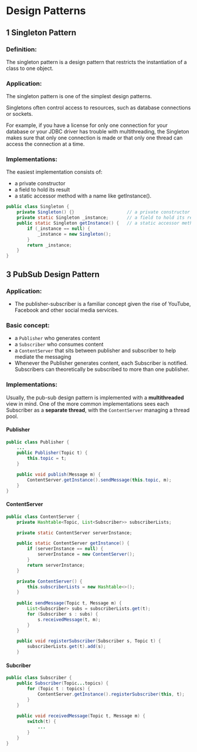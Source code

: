 # Design Patterns

## 1 Singleton Pattern
### Definition:
The singleton pattern is a design pattern that restricts the instantiation of a class to one object.  

### Application:
The singleton pattern is one of the simplest design patterns.  

Singletons often control access to resources, such as database connections or sockets.  

For example, if you have a license for only one connection for your database or your JDBC driver has trouble with multithreading, the Singleton makes sure that only one connection is made or that only one thread can access the connection at a time.

### Implementations:
The easiest implementation consists of:
 * a private constructor
 * a field to hold its result
 * a static accessor method with a name like getInstance().
```java
public class Singleton {
    private Singleton() {}                    // a private constructor
    private static Singleton _instance;       // a field to hold its result
    public static Singleton getInstance() {   // a static accessor method
        if (_instance == null) {
            _instance = new Singleton();
        }
        return _instance;
    }
}
```
  

## 3 PubSub Design Pattern
### Application:
- The publisher-subscriber is a familiar concept given the rise of YouTube, Facebook and other social media services. 
### Basic concept:
- a `Publisher` who generates content
- a `Subscriber` who consumes content
- a `ContentServer` that sits between publisher and subscriber to help mediate the messaging
- Whenever the Publisher generates content, each Subscriber is notified. Subscribers can theoretically be subscribed to more than one publisher.

### Implementations:
Usually, the pub-sub design pattern is implemented with a **multithreaded** view in mind.
One of the more common implementations sees each Subscriber as a **separate thread**, with the `ContentServer` managing a thread pool.

#### Publisher
```java
public class Publisher {
    ...
    public Publisher(Topic t) {
        this.topic = t;
    }

    public void publish(Message m) {
        ContentServer.getInstance().sendMessage(this.topic, m);
    }
}
```
#### ContentServer
```java
public class ContentServer {
    private Hashtable<Topic, List<Subscriber>> subscriberLists;

    private static ContentServer serverInstance;

    public static ContentServer getInstance() {
        if (serverInstance == null) {
            serverInstance = new ContentServer();
        }
        return serverInstance;
    }

    private ContentServer() {
        this.subscriberLists = new Hashtable<>();
    }
    
    public sendMessage(Topic t, Message m) {
        List<Subscriber> subs = subscriberLists.get(t);
        for (Subscriber s : subs) {
            s.receivedMessage(t, m);
        }
    }

    public void registerSubscriber(Subscriber s, Topic t) {
        subscriberLists.get(t).add(s);
    }
```
#### Subcriber
```java
public class Subscriber {
    public Subscriber(Topic...topics) {
        for (Topic t : topics) {
            ContentServer.getInstance().registerSubscriber(this, t);
        }
    }
    
    public void receivedMessage(Topic t, Message m) {
        switch(t) {
            ...
        }
    }
}
```
